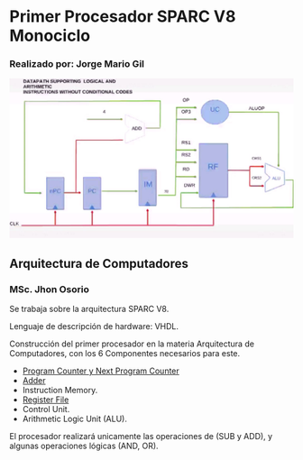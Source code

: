 # Primer Procesador SPARC V8 Monociclo
### Realizado por: Jorge Mario Gil

![alt tag](/procesador.png)

## Arquitectura de Computadores 
  ### MSc. Jhon Osorio 

Se trabaja sobre la arquitectura SPARC V8.

Lenguaje de descripción de hardware: VHDL.
  
Construcción del primer procesador en la materia Arquitectura de Computadores, con los 6 Componentes necesarios para este.

  * [Program Counter y Next Program Counter](/ProgramCounter.vhd)
  * [Adder](/Adder.vhd)
  * Instruction Memory.
  * [Register File](/RegisterFile.vhd)
  * Control Unit.
  * Arithmetic Logic Unit (ALU).

El procesador realizará unicamente las operaciones de (SUB y ADD), y algunas operaciones lógicas (AND, OR).  
